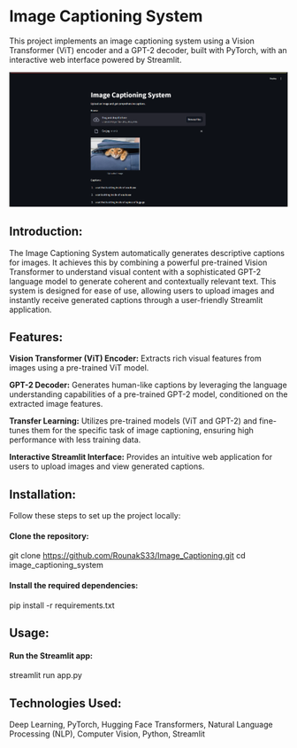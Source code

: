 # Image Captioning System
This project implements an image captioning system using a Vision Transformer (ViT) encoder and a GPT-2 decoder, built with PyTorch, with an interactive web interface powered by Streamlit.

![Project screenshot](/ics.png)

## Introduction:
The Image Captioning System automatically generates descriptive captions for images. It achieves this by combining a powerful pre-trained Vision Transformer to understand visual content with a sophisticated GPT-2 language model to generate coherent and contextually relevant text. This system is designed for ease of use, allowing users to upload images and instantly receive generated captions through a user-friendly Streamlit application.

## Features:
**Vision Transformer (ViT) Encoder:** Extracts rich visual features from images using a pre-trained ViT model.

**GPT-2 Decoder:** Generates human-like captions by leveraging the language understanding capabilities of a pre-trained GPT-2 model, conditioned on the extracted image features.

**Transfer Learning:** Utilizes pre-trained models (ViT and GPT-2) and fine-tunes them for the specific task of image captioning, ensuring high performance with less training data.

**Interactive Streamlit Interface:** Provides an intuitive web application for users to upload images and view generated captions.

## Installation:
Follow these steps to set up the project locally:
#### Clone the repository:
git clone https://github.com/RounakS33/Image_Captioning.git
cd image_captioning_system

#### Install the required dependencies:
pip install -r requirements.txt

## Usage:
#### Run the Streamlit app:
streamlit run app.py

## Technologies Used:
Deep Learning, PyTorch, Hugging Face Transformers, Natural Language Processing (NLP), Computer Vision, Python, Streamlit
